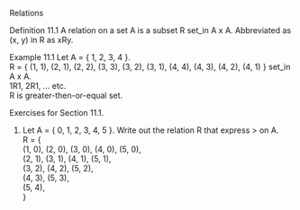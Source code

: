 Relations

Definition 11.1 A relation on a set A is a subset R set_in A x A. Abbreviated as (x, y) in R as xRy.     

Example 11.1 Let A = { 1, 2, 3, 4 }.     
R = { (1, 1), (2, 1), (2, 2), (3, 3), (3, 2), (3, 1), (4, 4), (4, 3), (4, 2), (4, 1) } set_in A x A.     
1R1, 2R1, ... etc.     
R is greater-then-or-equal set.     


Exercises for Section 11.1.     
1. Let A = { 0, 1, 2, 3, 4, 5 }. Write out the relation R that express > on A.     
R = {     
    (1, 0), (2, 0), (3, 0), (4, 0), (5, 0),     
    (2, 1), (3, 1), (4, 1), (5, 1),     
    (3, 2), (4, 2), (5, 2),          
    (4, 3), (5, 3),               
    (5, 4),                    
}      
